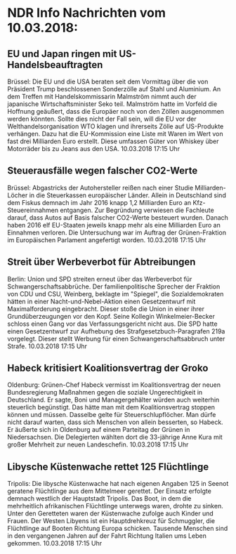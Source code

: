 # NDR Info Nachrichten vom 10.03.2018:


## EU und Japan ringen mit US-Handelsbeauftragten
Brüssel: Die EU und die USA beraten seit dem Vormittag über die von Präsident Trump beschlossenen Sonderzölle auf Stahl und Aluminium. An dem Treffen mit Handelskommissarin Malmström nimmt auch der japanische Wirtschaftsminister Seko teil. Malmström hatte im Vorfeld die Hoffnung geäußert, dass die Europäer noch von den Zöllen ausgenommen werden könnten. Sollte dies nicht der Fall sein, will die EU vor der Welthandelsorganisation WTO klagen und ihrerseits Zölle auf US-Produkte verhängen. Dazu hat die EU-Kommission eine Liste mit Waren im Wert von fast drei Milliarden Euro erstellt. Diese umfassen Güter von Whiskey über Motorräder bis zu Jeans aus den USA. 10.03.2018 17:15 Uhr 

## Steuerausfälle wegen falscher CO2-Werte
Brüssel: Abgastricks der Autohersteller reißen nach einer Studie Milliarden-Löcher in die Steuerkassen europäischer Länder. Allein in Deutschland sind dem Fiskus demnach im Jahr 2016 knapp 1,2 Milliarden Euro an Kfz-Steuereinnahmen entgangen. Zur Begründung verwiesen die Fachleute darauf, dass Autos auf Basis falscher CO2-Werte besteuert wurden. Danach haben 2016 elf EU-Staaten jeweils knapp mehr als eine Milliarden Euro an Einnahmen verloren. Die Untersuchung war im Auftrag der Grünen-Fraktion im Europäischen Parlament angefertigt worden. 10.03.2018 17:15 Uhr 

## Streit über Werbeverbot für Abtreibungen
Berlin: Union und SPD streiten erneut über das Werbeverbot für Schwangerschaftsabbrüche. Der familienpolitische Sprecher der Fraktion von CDU und CSU, Weinberg, beklagte im "Spiegel", die Sozialdemokraten hätten in einer Nacht-und-Nebel-Aktion einen Gesetzentwurf mit Maximalforderung eingebracht. Dieser stoße die Union in einer ihrer Grundüberzeugungen vor den Kopf. Seine Kollegin Winkelmeier-Becker schloss einen Gang vor das Verfassungsgericht nicht aus. Die SPD hatte einen Gesetzentwurf zur Aufhebung des Strafgesetzbuch-Paragrafen 219a vorgelegt. Dieser stellt Werbung für einen Schwangerschaftsabbruch unter Strafe. 10.03.2018 17:15 Uhr 

## Habeck kritisiert Koalitionsvertrag der Groko
Oldenburg: 			Grünen-Chef Habeck vermisst im Koalitionsvertrag der neuen Bundesregierung Maßnahmen gegen die soziale Ungerechtigkeit in Deutschland. Er sagte, Boni und Managergehälter würden auch weiterhin steuerlich begünstigt. Das hätte man mit dem Koalitionsvertrag stoppen können und müssen. Dasselbe gelte für Steuerschlupflöcher. Man dürfe nicht darauf warten, dass sich Menschen von allein besserten, so Habeck. Er äußerte sich in Oldenburg auf einem Parteitag der Grünen in Niedersachsen. Die Delegierten wählten dort die 33-jährige Anne Kura mit großer Mehrheit zur neuen Landeschefin. 10.03.2018 17:15 Uhr 

## Libysche Küstenwache rettet 125 Flüchtlinge
Tripolis: Die libysche Küstenwache hat nach eigenen Angaben 125 in Seenot geratene Flüchtlinge aus dem Mittelmeer gerettet. Der Einsatz erfolgte demnach westlich der Hauptstadt Tripolis. Das Boot, in dem die mehrheitlich afrikanischen Flüchtlinge unterwegs waren, drohte zu sinken. Unter den Geretteten waren der Küstenwache zufolge auch Kinder und Frauen. Der Westen Libyens ist ein Hauptdrehkreuz für Schmuggler, die Flüchtlinge auf Booten Richtung Europa schicken. Tausende Menschen sind in den vergangenen Jahren auf der Fahrt Richtung Italien ums Leben gekommen. 10.03.2018 17:15 Uhr 
